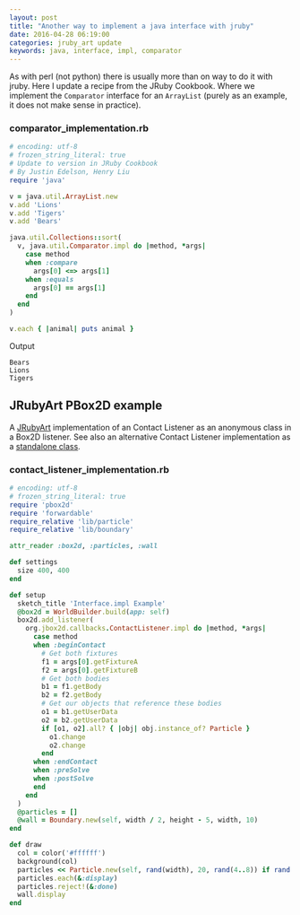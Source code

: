 ```yaml
---
layout: post
title: "Another way to implement a java interface with jruby"
date: 2016-04-28 06:19:00
categories: jruby_art update
keywords: java, interface, impl, comparator
---
```


As with perl (not python) there is usually more than on way to do it with jruby.  Here I update a recipe from the JRuby Cookbook. Where we implement the `Comparator` interface for an `ArrayList` (purely as an example, it does not make sense in practice).

### comparator_implementation.rb ###

```ruby
# encoding: utf-8
# frozen_string_literal: true
# Update to version in JRuby Cookbook
# By Justin Edelson, Henry Liu
require 'java'

v = java.util.ArrayList.new
v.add 'Lions'
v.add 'Tigers'
v.add 'Bears'

java.util.Collections::sort(
  v, java.util.Comparator.impl do |method, *args|
    case method
    when :compare
      args[0] <=> args[1]
    when :equals
      args[0] == args[1]
    end
  end
)

v.each { |animal| puts animal }
```

Output
```
Bears
Lions
Tigers
```

## JRubyArt PBox2D example ##

A [JRubyArt][jruby_art] implementation of an Contact Listener as an anonymous class in a Box2D listener. See also an alternative Contact Listener implementation as a [standalone class][].

### contact_listener_implementation.rb ###

```ruby
# encoding: utf-8
# frozen_string_literal: true
require 'pbox2d'
require 'forwardable'
require_relative 'lib/particle'
require_relative 'lib/boundary'

attr_reader :box2d, :particles, :wall

def settings
  size 400, 400
end

def setup
  sketch_title 'Interface.impl Example'
  @box2d = WorldBuilder.build(app: self)
  box2d.add_listener(
    org.jbox2d.callbacks.ContactListener.impl do |method, *args|
      case method
      when :beginContact
        # Get both fixtures
        f1 = args[0].getFixtureA
        f2 = args[0].getFixtureB
        # Get both bodies
        b1 = f1.getBody
        b2 = f2.getBody
        # Get our objects that reference these bodies
        o1 = b1.getUserData
        o2 = b2.getUserData
        if [o1, o2].all? { |obj| obj.instance_of? Particle }
          o1.change
          o2.change
        end
      when :endContact
      when :preSolve
      when :postSolve
      end
    end
  )
  @particles = []
  @wall = Boundary.new(self, width / 2, height - 5, width, 10)
end

def draw
  col = color('#ffffff')
  background(col)
  particles << Particle.new(self, rand(width), 20, rand(4..8)) if rand < 0.1
  particles.each(&:display)
  particles.reject!(&:done)
  wall.display
end
```

[standalone class]:https://github.com/ruby-processing/jbox2d/blob/master/examples/test_contact/lib/custom_listener.rb
[jruby_art]:https://ruby-processing.github.io/JRubyArt/
